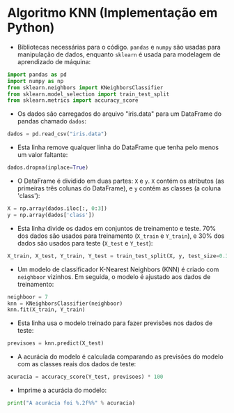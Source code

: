 # Algoritmo KNN (Implementação em Python)

* Bibliotecas necessárias para o código. `pandas` e `numpy` são usadas para manipulação de dados, enquanto `sklearn` é usada para modelagem de aprendizado de máquina:

```python
import pandas as pd
import numpy as np
from sklearn.neighbors import KNeighborsClassifier
from sklearn.model_selection import train_test_split
from sklearn.metrics import accuracy_score
```

* Os dados são carregados do arquivo "iris.data" para um DataFrame do pandas chamado `dados`:

```python
dados = pd.read_csv("iris.data")
```

* Esta linha remove qualquer linha do DataFrame que tenha pelo menos um valor faltante:

```python
dados.dropna(inplace=True)
```

* O DataFrame é dividido em duas partes: `X` e `y`. `X` contém os atributos (as primeiras três colunas do DataFrame), e `y` contém as classes (a coluna 'class'):

```python
X = np.array(dados.iloc[:, 0:3])
y = np.array(dados['class'])
```

* Esta linha divide os dados em conjuntos de treinamento e teste. 70% dos dados são usados para treinamento (`X_train` e `Y_train`), e 30% dos dados são usados para teste (`X_test` e `Y_test`):

```python
X_train, X_test, Y_train, Y_test = train_test_split(X, y, test_size=0.3, train_size=0.7)
```

* Um modelo de classificador K-Nearest Neighbors (KNN) é criado com `neighboor` vizinhos. Em seguida, o modelo é ajustado aos dados de treinamento:

```python
neighboor = 7
knn = KNeighborsClassifier(neighboor)
knn.fit(X_train, Y_train)
```

* Esta linha usa o modelo treinado para fazer previsões nos dados de teste:

```python
previsoes = knn.predict(X_test)
```

* A acurácia do modelo é calculada comparando as previsões do modelo com as classes reais dos dados de teste:

```python
acuracia = accuracy_score(Y_test, previsoes) * 100
```

* Imprime a acurácia do modelo:

```python
print("A acurácia foi %.2f%%" % acuracia)
```
